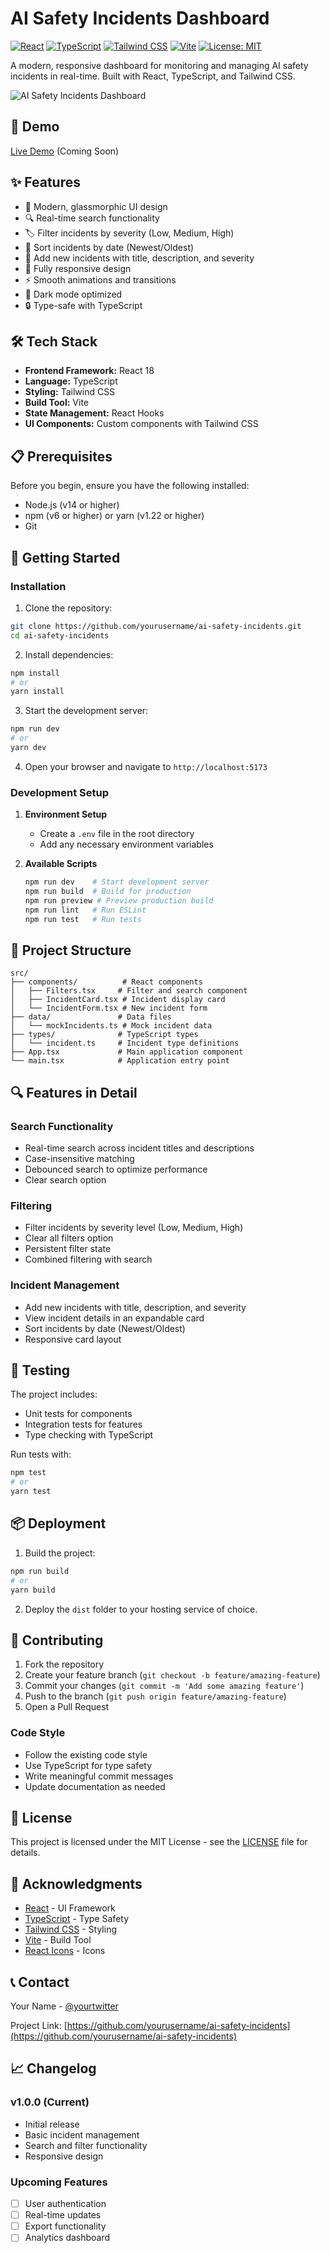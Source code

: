 # AI Safety Incidents Dashboard

[![React](https://img.shields.io/badge/React-18.2.0-blue.svg)](https://reactjs.org/)
[![TypeScript](https://img.shields.io/badge/TypeScript-4.9.5-blue.svg)](https://www.typescriptlang.org/)
[![Tailwind CSS](https://img.shields.io/badge/Tailwind_CSS-3.3.0-38B2AC.svg)](https://tailwindcss.com/)
[![Vite](https://img.shields.io/badge/Vite-4.3.9-646CFF.svg)](https://vitejs.dev/)
[![License: MIT](https://img.shields.io/badge/License-MIT-yellow.svg)](https://opensource.org/licenses/MIT)

A modern, responsive dashboard for monitoring and managing AI safety incidents in real-time. Built with React, TypeScript, and Tailwind CSS.

![AI Safety Incidents Dashboard](https://via.placeholder.com/800x400?text=AI+Safety+Incidents+Dashboard)

## 🚀 Demo

[Live Demo](https://your-demo-url.com) (Coming Soon)

## ✨ Features

- 🎨 Modern, glassmorphic UI design
- 🔍 Real-time search functionality
- 🏷️ Filter incidents by severity (Low, Medium, High)
- 📅 Sort incidents by date (Newest/Oldest)
- 📝 Add new incidents with title, description, and severity
- 📱 Fully responsive design
- ⚡ Smooth animations and transitions
- 🌙 Dark mode optimized
- 🔒 Type-safe with TypeScript

## 🛠️ Tech Stack

- **Frontend Framework:** React 18
- **Language:** TypeScript
- **Styling:** Tailwind CSS
- **Build Tool:** Vite
- **State Management:** React Hooks
- **UI Components:** Custom components with Tailwind CSS

## 📋 Prerequisites

Before you begin, ensure you have the following installed:
- Node.js (v14 or higher)
- npm (v6 or higher) or yarn (v1.22 or higher)
- Git

## 🚀 Getting Started

### Installation

1. Clone the repository:
```bash
git clone https://github.com/yourusername/ai-safety-incidents.git
cd ai-safety-incidents
```

2. Install dependencies:
```bash
npm install
# or
yarn install
```

3. Start the development server:
```bash
npm run dev
# or
yarn dev
```

4. Open your browser and navigate to `http://localhost:5173`

### Development Setup

1. **Environment Setup**
   - Create a `.env` file in the root directory
   - Add any necessary environment variables

2. **Available Scripts**
   ```bash
   npm run dev    # Start development server
   npm run build  # Build for production
   npm run preview # Preview production build
   npm run lint   # Run ESLint
   npm run test   # Run tests
   ```

## 📁 Project Structure

```
src/
├── components/          # React components
│   ├── Filters.tsx     # Filter and search component
│   ├── IncidentCard.tsx # Incident display card
│   └── IncidentForm.tsx # New incident form
├── data/               # Data files
│   └── mockIncidents.ts # Mock incident data
├── types/              # TypeScript types
│   └── incident.ts     # Incident type definitions
├── App.tsx             # Main application component
└── main.tsx            # Application entry point
```

## 🔍 Features in Detail

### Search Functionality
- Real-time search across incident titles and descriptions
- Case-insensitive matching
- Debounced search to optimize performance
- Clear search option

### Filtering
- Filter incidents by severity level (Low, Medium, High)
- Clear all filters option
- Persistent filter state
- Combined filtering with search

### Incident Management
- Add new incidents with title, description, and severity
- View incident details in an expandable card
- Sort incidents by date (Newest/Oldest)
- Responsive card layout

## 🧪 Testing

The project includes:
- Unit tests for components
- Integration tests for features
- Type checking with TypeScript

Run tests with:
```bash
npm test
# or
yarn test
```

## 📦 Deployment

1. Build the project:
```bash
npm run build
# or
yarn build
```

2. Deploy the `dist` folder to your hosting service of choice.

## 🤝 Contributing

1. Fork the repository
2. Create your feature branch (`git checkout -b feature/amazing-feature`)
3. Commit your changes (`git commit -m 'Add some amazing feature'`)
4. Push to the branch (`git push origin feature/amazing-feature`)
5. Open a Pull Request

### Code Style
- Follow the existing code style
- Use TypeScript for type safety
- Write meaningful commit messages
- Update documentation as needed

## 📝 License

This project is licensed under the MIT License - see the [LICENSE](LICENSE) file for details.

## 🙏 Acknowledgments

- [React](https://reactjs.org/) - UI Framework
- [TypeScript](https://www.typescriptlang.org/) - Type Safety
- [Tailwind CSS](https://tailwindcss.com/) - Styling
- [Vite](https://vitejs.dev/) - Build Tool
- [React Icons](https://react-icons.github.io/react-icons/) - Icons

## 📞 Contact

Your Name - [@yourtwitter](https://twitter.com/yourtwitter)

Project Link: [https://github.com/yourusername/ai-safety-incidents](https://github.com/yourusername/ai-safety-incidents)

## 📈 Changelog

### v1.0.0 (Current)
- Initial release
- Basic incident management
- Search and filter functionality
- Responsive design

### Upcoming Features
- [ ] User authentication
- [ ] Real-time updates
- [ ] Export functionality
- [ ] Analytics dashboard
